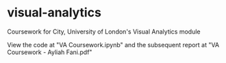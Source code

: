 # visual-analytics
Coursework for City, University of London's Visual Analytics module

View the code at "VA Coursework.ipynb" and the subsequent report at "VA Coursework - Ayliah Fani.pdf"
